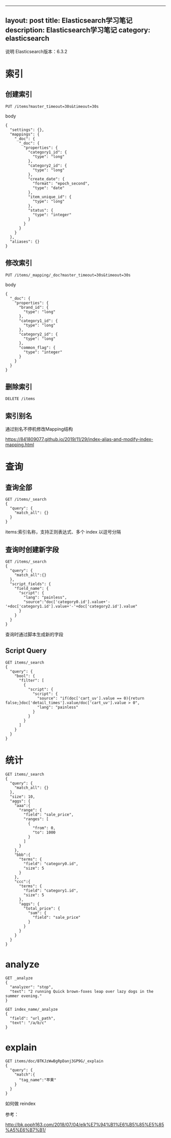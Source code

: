 
---
layout: post
title: Elasticsearch学习笔记
description: Elasticsearch学习笔记
category: elasticsearch
---

说明
Elasticsearch版本：6.3.2

# 索引

## 创建索引

```
PUT /items?master_timeout=30s&timeout=30s
```

body

```
{
  "settings": {},
  "mappings": {
    "_doc": {
      "_doc": {
        "properties": {
          "category1_id": {
            "type": "long"
          },
          "category2_id": {
            "type": "long"
          },
          "create_date": {
            "format": "epoch_second",
            "type": "date"
          },
          "item_unique_id": {
            "type": "long"
          },
          "status": {
            "type": "integer"
          }
        }
      }
    }
  },
  "aliases": {}
}
```

## 修改索引

```
PUT /items/_mapping/_doc?master_timeout=30s&timeout=30s
```

body

```
{
  "_doc": {
    "properties": {
      "brand_id": {
        "type": "long"
      },
      "category1_id": {
        "type": "long"
      },
      "category2_id": {
        "type": "long"
      },
      "common_flag": {
        "type": "integer"
      }
    }
  }
}
```

## 删除索引

```
DELETE /items
```

## 索引别名

通过别名不停机修改Mapping结构

https://841809077.github.io/2019/11/29/index-alias-and-modify-index-mapping.html

# 查询

## 查询全部

```
GET /items/_search
{
  "query": {
    "match_all": {}
  }
}
```

items:索引名称，支持正则表达式、多个 index 以逗号分隔

## 查询时创建新字段

```
GET /items/_search
{
  "query": {
    "match_all":{}
  },
  "script_fields": {
    "field_name": {
      "script": {
        "lang": "painless",
        "source":"doc['category0.id'].value+'-'+doc['category1.id'].value+'-'+doc['category2.id'].value"
      }
    }
  }
}
```

查询时通过脚本生成新的字段

## Script Query

```
GET items/_search
{
  "query": {
    "bool": {
      "filter": [
        {
          "script": {
            "script": {
              "source": "if(doc['cart_uv'].value == 0){return false;}doc['detail_times'].value/doc['cart_uv'].value > 0",
              "lang": "painless"
            }
          }
        }
      ]
    }
  }
}
```

# 统计

```
GET items/_search
{
  "query": {
    "match_all": {}
  },
  "size": 10, 
  "aggs": {
    "aaa":{
      "range": {
        "field": "sale_price",
        "ranges": [
          {
            "from": 0,
            "to": 1000
          }
        ]
      }
    },
    "bbb":{
      "terms": {
        "field": "category0.id",
        "size": 5
      }
    },
    "ccc":{
      "terms": {
        "field": "category1.id",
        "size": 5
      }, 
      "aggs": {
        "total_price": {
          "sum": {
            "field": "sale_price"
          }
        }
      }
    }
  }
}
```

# analyze

```
GET _analyze
{
  "analyzer": "stop",
  "text": "2 running Quick brown-foxes leap over lazy dogs in the summer evening."
}
```

```
GET index_name/_analyze
{
  "field": "url_path",
  "text": "/a/b/c"
}
```

# explain

```
GET items/doc/BTKJzWwBgRpDanj3GP9G/_explain
{
  "query": {
    "match":{
      "tag_name":"苹果"
    }
  }
}
```

如何做 reindex

参考：

http://bk.poph163.com/2018/07/04/elk%E7%94%B1%E6%B5%85%E5%85%A5%E6%B7%B1/


